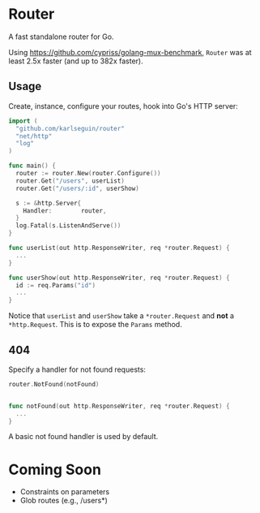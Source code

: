 # Router

A fast standalone router for Go.

Using <https://github.com/cypriss/golang-mux-benchmark>, `Router` was at least 2.5x faster (and up to 382x faster).

## Usage

Create, instance, configure your routes, hook into Go's HTTP server:

```go
import (
  "github.com/karlseguin/router"
  "net/http"
  "log"
)

func main() {
  router := router.New(router.Configure())
  router.Get("/users", userList)
  router.Get("/users/:id", userShow)

  s := &http.Server{
    Handler:        router,
  }
  log.Fatal(s.ListenAndServe())
}

func userList(out http.ResponseWriter, req *router.Request) {
  ...
}

func userShow(out http.ResponseWriter, req *router.Request) {
  id := req.Params("id")
  ...
}
```

Notice that `userList` and `userShow` take a `*router.Request` and **not** a `*http.Request`. This is to expose the `Params` method.

## 404

Specify a handler for not found requests:

```go
router.NotFound(notFound)


func notFound(out http.ResponseWriter, req *router.Request) {
  ...
}
```

A basic not found handler is used by default.

# Coming Soon
* Constraints on parameters
* Glob routes (e.g., /users*)
